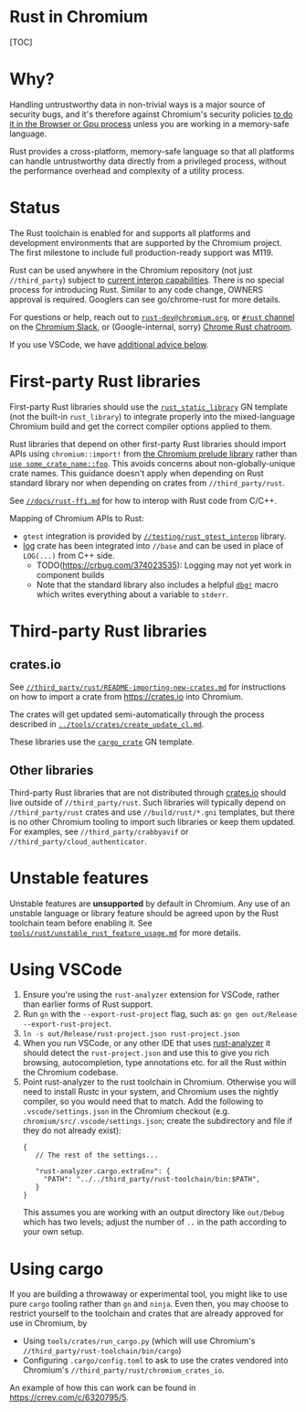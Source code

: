 # Rust in Chromium

[TOC]

# Why?

Handling untrustworthy data in non-trivial ways is a major source of security
bugs, and it's therefore against Chromium's security policies
[to do it in the Browser or Gpu process](../docs/security/rule-of-2.md) unless
you are working in a memory-safe language.

Rust provides a cross-platform, memory-safe language so that all platforms can
handle untrustworthy data directly from a privileged process, without the
performance overhead and complexity of a utility process.

# Status

The Rust toolchain is enabled for and supports all platforms and development
environments that are supported by the Chromium project. The first milestone
to include full production-ready support was M119.

Rust can be used anywhere in the Chromium repository (not just `//third_party`)
subject to [current interop capabilities][interop-rust-doc]. There is no special
process for introducing Rust. Similar to any code change, OWNERS approval is
required. Googlers can see go/chrome-rust for more details.

For questions or help, reach out to
[`rust-dev@chromium.org`](https://groups.google.com/a/chromium.org/g/rust-dev),
or [`#rust` channel](https://chromium.slack.com/archives/C01T3EWCJ9Z)
on the [Chromium Slack](https://www.chromium.org/developers/slack/),
or (Google-internal, sorry)
[Chrome Rust chatroom](https://chat.google.com/room/AAAAk1UCFGg?cls=7).

If you use VSCode, we have [additional advice below](#using-vscode).

# First-party Rust libraries

First-party Rust libraries should use the
[`rust_static_library`](
https://source.chromium.org/chromium/chromium/src/+/main:build/rust/rust_static_library.gni)
GN template (not the built-in `rust_library`) to integrate properly into the
mixed-language Chromium build and get the correct compiler options applied to
them.

Rust libraries that depend on other first-party Rust libraries
should import APIs using `chromium::import!` from
[the Chromium prelude library](../build/rust/chromium_prelude/)
rather than
[`use some_crate_name::foo`](https://doc.rust-lang.org/reference/items/use-declarations.html).
This avoids concerns about non-globally-unique crate names.
This guidance doesn't apply when depending on Rust standard library
nor when depending on crates from `//third_party/rust`.

See
[`//docs/rust-ffi.md`](rust/ffi.md)
for how to interop with Rust code from C/C++.

Mapping of Chromium APIs to Rust:

* `gtest` integration is provided by
[`//testing/rust_gtest_interop`](../testing/rust_gtest_interop/README.md)
library.
* [log](https://docs.rs/log) crate has been integrated into `//base` and can be
  used in place of `LOG(...)` from C++ side.
    - TODO(https://crbug.com/374023535): Logging may not yet work in component builds
    - Note that the standard library also includes a helpful
      [`dbg!`](https://doc.rust-lang.org/std/macro.dbg.html) macro which writes
      everything about a variable to `stderr`.

# Third-party Rust libraries

## crates.io

See
[`//third_party/rust/README-importing-new-crates.md`](../third_party/rust/README-importing-new-crates.md)
for instructions on how to import a crate from https://crates.io into Chromium.

The crates will get updated semi-automatically through the process described in
[`../tools/crates/create_update_cl.md`](../tools/crates/create_update_cl.md).

These libraries use the
[`cargo_crate`](
https://source.chromium.org/chromium/chromium/src/+/main:build/rust/cargo_crate.gni)
GN template.

## Other libraries

Third-party Rust libraries that are not distributed through [crates.io](
https://crates.io) should live outside of `//third_party/rust`.
Such libraries will typically depend on `//third_party/rust` crates
and use `//build/rust/*.gni` templates, but there is no other Chromium
tooling to import such libraries or keep them updated.
For examples, see `//third_party/crabbyavif` or
`//third_party/cloud_authenticator`.

# Unstable features

Unstable features are **unsupported** by default in Chromium. Any use of an
unstable language or library feature should be agreed upon by the Rust toolchain
team before enabling it.  See
[`tools/rust/unstable_rust_feature_usage.md`](../tools/rust/unstable_rust_feature_usage.md)
for more details.

# Using VSCode

1. Ensure you're using the `rust-analyzer` extension for VSCode, rather than
   earlier forms of Rust support.
2. Run `gn` with the `--export-rust-project` flag, such as:
   `gn gen out/Release --export-rust-project`.
3. `ln -s out/Release/rust-project.json rust-project.json`
4. When you run VSCode, or any other IDE that uses
   [rust-analyzer](https://rust-analyzer.github.io/) it should detect the
   `rust-project.json` and use this to give you rich browsing, autocompletion,
   type annotations etc. for all the Rust within the Chromium codebase.
5. Point rust-analyzer to the rust toolchain in Chromium. Otherwise you will
   need to install Rustc in your system, and Chromium uses the nightly
   compiler, so you would need that to match. Add the following to
   `.vscode/settings.json` in the Chromium checkout (e.g.
   `chromium/src/.vscode/settings.json`; create the subdirectory and file if
   they do not already exist):
   ```
   {
      // The rest of the settings...

      "rust-analyzer.cargo.extraEnv": {
        "PATH": "../../third_party/rust-toolchain/bin:$PATH",
      }
   }
   ```
   This assumes you are working with an output directory like `out/Debug` which
   has two levels; adjust the number of `..` in the path according to your own
   setup.

# Using cargo

If you are building a throwaway or experimental tool, you might like to use pure
`cargo` tooling rather than `gn` and `ninja`. Even then, you may choose
to restrict yourself to the toolchain and crates that are already approved for
use in Chromium, by

* Using `tools/crates/run_cargo.py` (which will use
  Chromium's `//third_party/rust-toolchain/bin/cargo`)
* Configuring `.cargo/config.toml` to ask to use the crates vendored
  into Chromium's `//third_party/rust/chromium_crates_io`.

An example of how this can work can be found in
https://crrev.com/c/6320795/5.

[interop-rust-doc]: https://docs.google.com/document/d/1kvgaVMB_isELyDQ4nbMJYWrqrmL3UZI4tDxnyxy9RTE/edit?tab=t.0#heading=h.fpqr6hf3c3j0
